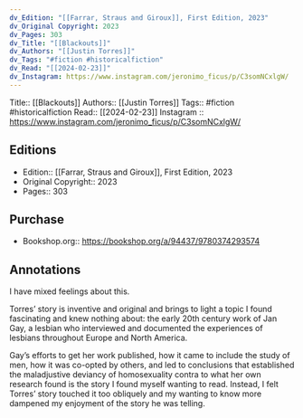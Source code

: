 ```yaml
---
dv_Edition: "[[Farrar, Straus and Giroux]], First Edition, 2023"
dv_Original Copyright: 2023
dv_Pages: 303
dv_Title: "[[Blackouts]]"
dv_Authors: "[[Justin Torres]]"
dv_Tags: "#fiction #historicalfiction"
dv_Read: "[[2024-02-23]]"
dv_Instagram: https://www.instagram.com/jeronimo_ficus/p/C3somNCxlgW/
---
```

Title:: [[Blackouts]]
Authors:: [[Justin Torres]]
Tags:: #fiction #historicalfiction 
Read:: [[2024-02-23]]
Instagram :: https://www.instagram.com/jeronimo_ficus/p/C3somNCxlgW/


## Editions
- Edition:: [[Farrar, Straus and Giroux]], First Edition, 2023
- Original Copyright:: 2023
- Pages:: 303

## Purchase
* Bookshop.org:: https://bookshop.org/a/94437/9780374293574
## Annotations

I have mixed feelings about this.   
  
Torres’ story is inventive and original and brings to light a topic I found fascinating and knew nothing about: the early 20th century work of Jan Gay, a lesbian who interviewed and documented the experiences of lesbians throughout Europe and North America.   
  
Gay’s efforts to get her work published, how it came to include the study of men, how it was co-opted by others, and led to conclusions that established the maladjustive deviancy of homosexuality contra to what her own research found is the story I found myself wanting to read. Instead, I felt Torres’ story touched it too obliquely and my wanting to know more dampened my enjoyment of the story he was telling.
